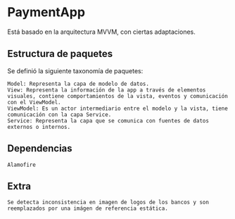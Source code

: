 #  PaymentApp

Está basado en la arquitectura MVVM, con ciertas adaptaciones.

## Estructura de paquetes

Se definió la siguiente taxonomía de paquetes:

    Model: Representa la capa de modelo de datos.
    View: Representa la información de la app a través de elementos visuales, contiene comportamientos de la vista, eventos y comunicación con el ViewModel.
    ViewModel: Es un actor intermediario entre el modelo y la vista, tiene comunicación con la capa Service.
    Service: Representa la capa que se comunica con fuentes de datos externos o internos.
    
## Dependencias
    Alamofire
 
 ## Extra
    Se detecta inconsistencia en imagen de logos de los bancos y son reemplazados por una imágen de referencia estática.
